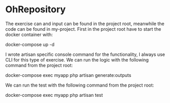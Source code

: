 # OhRepository

The exercise can and input can be found in the project root, meanwhile the code can be found in my-project.
First in the project root have  to start the docker container with: 

docker-compose up -d

I wrote artisan specific console command for the functionality, I always use CLI for this type of exercise.
We can run the logic with the following command from the project root:

docker-compose exec myapp php artisan generate:outputs

We can run the test with the following command from the project root:

docker-compose exec myapp php artisan test
